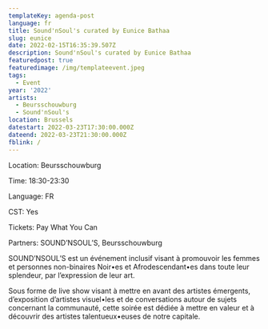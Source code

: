 ```yaml
---
templateKey: agenda-post
language: fr
title: Sound'nSoul's curated by Eunice Bathaa
slug: eunice
date: 2022-02-15T16:35:39.507Z
description: Sound'nSoul's curated by Eunice Bathaa
featuredpost: true
featuredimage: /img/templateevent.jpeg
tags:
  - Event
year: '2022'
artists:
  - Beursschouwburg
  - Sound'nSoul's
location: Brussels
datestart: 2022-03-23T17:30:00.000Z
dateend: 2022-03-23T21:30:00.000Z
fblink: /
---
```


Location: Beursschouwburg

Time: 18:30-23:30

Language: FR

CST: Yes

Tickets: Pay What You Can

Partners: SOUND’NSOUL’S, Beursschouwburg

SOUND’NSOUL’S est un événement inclusif visant à promouvoir les femmes et personnes non-binaires Noir•es et Afrodescendant•es dans toute leur splendeur, par l’expression de leur art.

Sous forme de live show visant à mettre en avant des artistes émergents, d’exposition d’artistes visuel•les et de conversations autour de sujets concernant la communauté, cette soirée est dédiée à mettre en valeur et à découvrir des artistes talentueux•euses de notre capitale.
